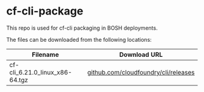 cf-cli-package
============
This repo is used for cf-cli packaging in BOSH deployments.

The files can be downloaded from the following locations:

| Filename | Download URL |
| -------- | ------------ |
| cf-cli_6.21.0_linux_x86-64.tgz | [github.com/cloudfoundry/cli/releases](https://s3.amazonaws.com/go-cli/releases/v6.21.0/cf-cli_6.21.0_linux_x86-64.tgz) |

